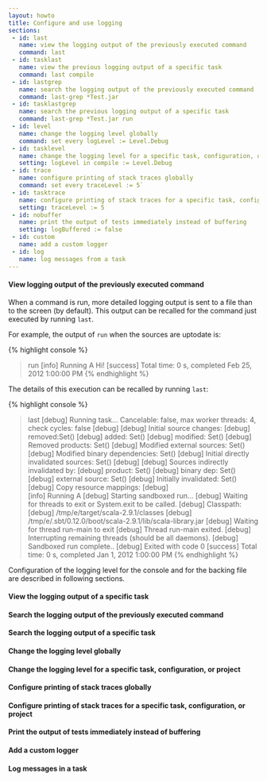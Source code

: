 ```yaml
---
layout: howto
title: Configure and use logging
sections:
 - id: last
   name: view the logging output of the previously executed command
   command: last
 - id: tasklast
   name: view the previous logging output of a specific task
   command: last compile
 - id: lastgrep
   name: search the logging output of the previously executed command
   command: last-grep *Test.jar
 - id: tasklastgrep
   name: search the previous logging output of a specific task
   command: last-grep *Test.jar run
 - id: level
   name: change the logging level globally
   command: set every logLevel := Level.Debug
 - id: tasklevel
   name: change the logging level for a specific task, configuration, or project
   setting: logLevel in compile := Level.Debug
 - id: trace
   name: configure printing of stack traces globally
   command: set every traceLevel := 5`
 - id: tasktrace
   name: configure printing of stack traces for a specific task, configuration, or project
   setting: traceLevel := 5
 - id: nobuffer
   name: print the output of tests immediately instead of buffering
   setting: logBuffered := false
 - id: custom
   name: add a custom logger
 - id: log
   name: log messages from a task
---
```


<h4 id="last">View logging output of the previously executed command</h4>

When a command is run, more detailed logging output is sent to a file than to the screen (by default).
This output can be recalled for the command just executed by running `last`.

For example, the output of `run` when the sources are uptodate is:

{% highlight console %}
> run
[info] Running A 
Hi!
[success] Total time: 0 s, completed Feb 25, 2012 1:00:00 PM
{% endhighlight %}

The details of this execution can be recalled by running `last`:

{% highlight console %}
> last
[debug] Running task... Cancelable: false, max worker threads: 4, check cycles: false
[debug] 
[debug] Initial source changes: 
[debug] 	removed:Set()
[debug] 	added: Set()
[debug] 	modified: Set()
[debug] Removed products: Set()
[debug] Modified external sources: Set()
[debug] Modified binary dependencies: Set()
[debug] Initial directly invalidated sources: Set()
[debug] 
[debug] Sources indirectly invalidated by:
[debug] 	product: Set()
[debug] 	binary dep: Set()
[debug] 	external source: Set()
[debug] Initially invalidated: Set()
[debug] Copy resource mappings: 
[debug] 	
[info] Running A 
[debug] Starting sandboxed run...
[debug] Waiting for threads to exit or System.exit to be called.
[debug]   Classpath:
[debug] 	/tmp/e/target/scala-2.9.1/classes
[debug] 	/tmp/e/.sbt/0.12.0/boot/scala-2.9.1/lib/scala-library.jar
[debug] Waiting for thread run-main to exit
[debug] 	Thread run-main exited.
[debug] Interrupting remaining threads (should be all daemons).
[debug] Sandboxed run complete..
[debug] Exited with code 0
[success] Total time: 0 s, completed Jan 1, 2012 1:00:00 PM
{% endhighlight %}

Configuration of the logging level for the console and for the backing file are described in following sections.

<h4 id="tasklast">View the logging output of a specific task</h4>

<h4 id="lastgrep">Search the logging output of the previously executed command</h4>

<h4 id="tasklastgrep">Search the logging output of a specific task</h4>

<h4 id="level">Change the logging level globally</h4>

<h4 id="tasklevel">Change the logging level for a specific task, configuration, or project</h4>

<h4 id="trace">Configure printing of stack traces globally</h4>

<h4 id="tasktrace">Configure printing of stack traces for a specific task, configuration, or project</h4>

<h4 id="nobuffer">Print the output of tests immediately instead of buffering</h4>

<h4 id="custom">Add a custom logger</h4>

<h4 id="log">Log messages in a task</h4>


